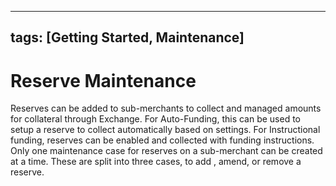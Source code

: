 
---
tags: [Getting Started, Maintenance]
---
# Reserve Maintenance

Reserves can be added to sub-merchants to collect and managed amounts for collateral through Exchange. For Auto-Funding, this can be used to setup a reserve to collect automatically based on settings. For Instructional funding, reserves can be enabled and collected with funding instructions.
Only one maintenance case for reserves on a sub-merchant can be created at a time.
These are split into three cases, to add , amend, or remove a reserve.

<!-- type: row -->

<!-- type: card
title: Add Reserve
description: Add a new reserve to an existing sub-merchant
link: ?path=docs/getting-started/getting-started-maintenance-reserves-add.md
-->

<!-- type: card
title: Amend Reserve
description: Amend an existing reserve for a sub-merchant
link: ?path=docs/getting-started/getting-started-maintenance-reserves-amend.md
-->

<!-- type: card
title: Remove Reserve
description: Remove an existing reserve for a sub-merchant
link: ?path=docs/getting-started/getting-started-maintenance-reserves-remove.md
-->

<!-- type: row-end -->
